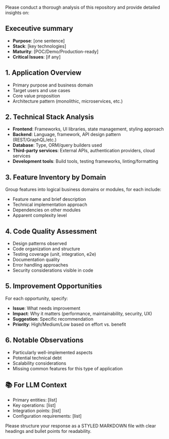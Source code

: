 Please conduct a thorough analysis of this repository and provide detailed insights on:

## Execeutive summary
- **Purpose**: [one sentence]
- **Stack**: [key technologies]
- **Maturity**: [POC/Demo/Production-ready]
- **Critical Issues**: [if any]

## 1. Application Overview
- Primary purpose and business domain
- Target users and use cases
- Core value proposition
- Architecture pattern (monolithic, microservices, etc.)

## 2. Technical Stack Analysis
- **Frontend**: Frameworks, UI libraries, state management, styling approach
- **Backend**: Language, framework, API design pattern (REST/GraphQL/etc.)
- **Database**: Type, ORM/query builders used
- **Third-party services**: External APIs, authentication providers, cloud services
- **Development tools**: Build tools, testing frameworks, linting/formatting

## 3. Feature Inventory by Domain
Group features into logical business domains or modules, for each include:
- Feature name and brief description
- Technical implementation approach
- Dependencies on other modules
- Apparent complexity level

## 4. Code Quality Assessment
- Design patterns observed
- Code organization and structure
- Testing coverage (unit, integration, e2e)
- Documentation quality
- Error handling approaches
- Security considerations visible in code

## 5. Improvement Opportunities
For each opportunity, specify:
- **Issue**: What needs improvement
- **Impact**: Why it matters (performance, maintainability, security, UX)
- **Suggestion**: Specific recommendation
- **Priority**: High/Medium/Low based on effort vs. benefit

## 6. Notable Observations
- Particularly well-implemented aspects
- Potential technical debt
- Scalability considerations
- Missing common features for this type of application

## 📚 For LLM Context
<!-- LLM_CONTEXT_START -->
- Primary entities: [list]
- Key operations: [list]
- Integration points: [list]
- Configuration requirements: [list]
<!-- LLM_CONTEXT_END -->

Please structure your response as a STYLED MARKDOWN file with clear headings and bullet points for readability.